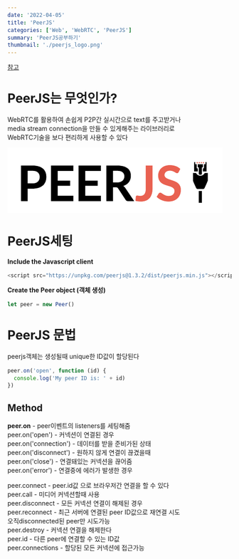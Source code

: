```yaml
---
date: '2022-04-05'
title: 'PeerJS'
categories: ['Web', 'WebRTC', 'PeerJS']
summary: 'PeerJS공부하기'
thumbnail: './peerjs_logo.png'
---
```


[참고](https://intrepidgeeks.com/tutorial/understand-the-concept-of-javascript-perjs)

# PeerJS는 무엇인가?

WebRTC를 활용하여 손쉽게 P2P간 실시간으로 text를 주고받거나 <br>
media stream connection을 만들 수 있게해주는 라이브러리로<br>
WebRTC기술을 보다 편리하게 사용할 수 있다

![./peerjs_logo.png](./peerjs_logo.png)

# PeerJS세팅

<b>Include the Javascript client</b>

```javascript
<script src="https://unpkg.com/peerjs@1.3.2/dist/peerjs.min.js"></script>
```

<b>Create the Peer object (객체 생성)</b>

```javascript
let peer = new Peer()
```

# PeerJS 문법

peerjs객체는 생성될때 unique한 ID값이 할당된다

```javascript
peer.on('open', function (id) {
  console.log('My peer ID is: ' + id)
})
```

## Method

<b>peer.on</b> - peer이벤트의 listeners를 세팅해줌<br>
peer.on('open') - 커넥션이 연결된 경우<br>
peer.on('connection') - 데이터를 받을 준비가된 상태<br>
peer.on('disconnect') - 원하지 않게 연결이 끊겼을때<br>
peer.on('close') - 연결돼있는 커넥션을 끊어줌<br>
peer.on('error') - 연결중에 에러가 발생한 경우<br>

peer.connect - peer.id값 으로 브라우저간 연결을 할 수 있다<br>
peer.call - 미디어 커넥션할때 사용<br>
peer.disconnect - 모든 커넥션 연결이 해제된 경우<br>
peer.reconnect - 최근 서버에 연결된 peer ID값으로 재연결 시도<br>
오직disconnected된 peer만 시도가능<br>
peer.destroy - 커넥션 연결을 해제한다<br>
peer.id - 다른 peer에 연결할 수 있는 ID값<br>
peer.connections - 할당된 모든 커넥션에 접근가능
